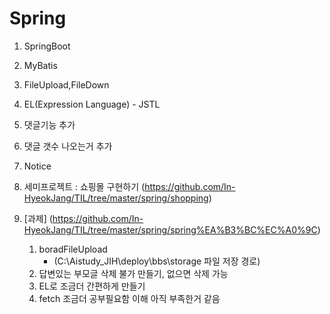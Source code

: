 # Spring

1. SpringBoot
2. MyBatis
3. FileUpload,FileDown
4. EL(Expression Language) - JSTL
5. 댓글기능 추가
6. 댓글 갯수 나오는거 추가
7. Notice
8. 세미프로젝트 : 쇼핑몰 구현하기 (https://github.com/In-HyeokJang/TIL/tree/master/spring/shopping)
9. [과제] (https://github.com/In-HyeokJang/TIL/tree/master/spring/spring%EA%B3%BC%EC%A0%9C)

   1. boradFileUpload
      - (C:\Aistudy_JIH\deploy\bbs\storage 파일 저장 경로)
   2. 답변있는 부모글 삭제 불가 만들기, 없으면 삭제 가능
   3. EL로 조금더 간편하게 만들기
   4. fetch 조금더 공부필요함 이해 아직 부족한거 같음
